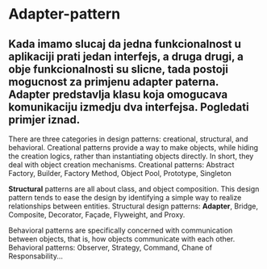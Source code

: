 # Adapter-pattern

## Kada imamo slucaj da jedna funkcionalnost u aplikaciji prati jedan interfejs, a druga drugi, a obje funkcionalnosti su slicne, tada postoji mogucnost za primjenu adapter paterna. Adapter predstavlja klasu koja omogucava komunikaciju izmedju dva interfejsa. Pogledati primjer iznad.

There are three categories in design patterns: creational, structural, and behavioral.
Creational patterns provide a way to make objects, while hiding the creation logics, rather than
instantiating objects directly. In short, they deal with object creation mechanisms.
Creational patterns: Abstract Factory, Builder, Factory Method, Object Pool, Prototype, Singleton

**Structural** patterns are all about class, and object composition. 
This design pattern tends to ease the design by identifying a simple way to realize relationships between entities.
Structural design patterns: **Adapter**, Bridge, Composite, Decorator, Façade, Flyweight, and Proxy.

Behavioral patterns are specifically concerned with communication between objects, that is, 
how objects communicate with each other.
Behavioral patterns: Observer, Strategy, Command, Chane of Responsability...
